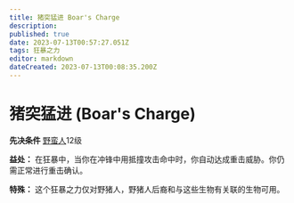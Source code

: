 ```yaml
---
title: 猪突猛进 Boar's Charge
description: 
published: true
date: 2023-07-13T00:57:27.051Z
tags: 狂暴之力
editor: markdown
dateCreated: 2023-07-13T00:08:35.200Z
---
```


# 猪突猛进 (Boar's Charge)

**先决条件** [野蛮人](/野蛮人)12级

**益处：** 在狂暴中，当你在冲锋中用抵撞攻击命中时，你自动达成重击威胁。你仍需正常进行重击确认。

**特殊：** 这个狂暴之力仅对野猪人，野猪人后裔和与这些生物有关联的生物可用。
